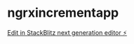 # ngrxincrementapp

[Edit in StackBlitz next generation editor ⚡️](https://stackblitz.com/~/github.com/rodrigodan/ngrxincrementapp)
